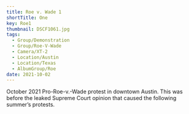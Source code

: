 ```yaml
---
title: Roe v. Wade 1
shortTitle: One
key: Roe1
thumbnail: DSCF1061.jpg
tags:
  - Group/Demonstration
  - Group/Roe-V-Wade
  - Camera/XT-2
  - Location/Austin
  - Location/Texas
  - AlbumGroup/Roe
date: 2021-10-02
---
```

October 2021 Pro-Roe-v.-Wade protest in downtown Austin. This was before the leaked Supreme Court opinion that caused the following summer’s protests.
 